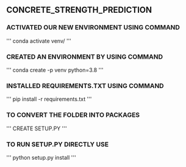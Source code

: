 ## CONCRETE_STRENGTH_PREDICTION

###  ACTIVATED OUR NEW ENVIRONMENT USING COMMAND
'''
conda activate venv/
'''

### CREATED AN ENVIRONMENT BY USING COMMAND
'''
conda create -p venv python=3.8
'''

### INSTALLED REQUIREMENTS.TXT USING COMMAND
'''
pip install -r requirements.txt
'''
### TO CONVERT THE FOLDER INTO PACKAGES 
'''
CREATE SETUP.PY
'''

### TO RUN SETUP.PY DIRECTLY USE
'''
python setup.py install
'''